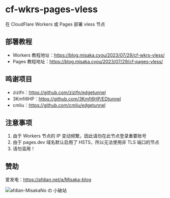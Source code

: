 # cf-wkrs-pages-vless

在 CloudFlare Workers 或 Pages 部署 vless 节点

## 部署教程

- Workers 教程地址：https://blog.misaka.cyou/2023/07/29/cf-wkrs-vless/
- Pages 教程地址：https://blog.misaka.cyou/2023/07/29/cf-pages-vless/

## 鸣谢项目

- zizifn：https://github.com/zizifn/edgetunnel
- 3Kmfi6HP：https://github.com/3Kmfi6HP/EDtunnel
- cmliu：https://github.com/cmliu/edgetunnel

## 注意事项

1. 由于 Workers 节点的 IP 变动频繁，因此请勿在此节点登录重要账号
2. 由于 pages.dev 域名默认启用了 HSTS，所以无法使用非 TLS 端口的节点
3. 请勿滥用！

## 赞助

爱发电：https://afdian.net/a/Misaka-blog

![afdian-MisakaNo の 小破站](https://user-images.githubusercontent.com/122191366/211533469-351009fb-9ae8-4601-992a-abbf54665b68.jpg)